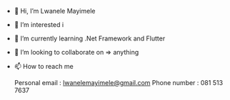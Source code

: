 - 👋 Hi, I’m Lwanele Mayimele
- 👀 I’m interested i
- 🌱 I’m currently learning .Net Framework and Flutter
- 💞️ I’m looking to collaborate on => anything
- 📫 How to reach me
 
    Personal email : lwanelemayimele@gmail.com
    Phone number : 081 513 7637
